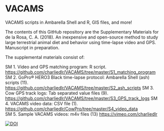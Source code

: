 # VACAMS
VACAMS scripts in Ambarella Shell and R, GIS files, and more!

The contents of this GitHub repository are the Supplementary Materials for de la Rosa, C. A. (2018). An inexpensive and open-source method to study large terrestrial animal diet and behavior using time-lapse video and GPS. Manuscript in preparation. 

The supplemental materials consist of:  

SM 1. Video and GPS matching program: R script. https://github.com/charliedlr/VACAMS/tree/master/S1_matching_program
SM 2. GoPro® HERO3 Black time-lapse protocol: Ambarella Shell (ash) scripts (11). https://github.com/charliedlr/VACAMS/tree/master/S2_ash_scripts
SM 3. Cow GPS track logs: Tab separated value files (9). https://github.com/charliedlr/VACAMS/tree/master/S3_GPS_track_logs
SM 4. VACAMS video data: CSV file (1). https://github.com/charliedlr/CowPro/tree/master/S4_video_data  
SM 5. Sample VACAMS videos: m4v files (13) https://vimeo.com/charliedlr  

[![DOI](https://zenodo.org/badge/128265435.svg)](https://zenodo.org/badge/latestdoi/128265435)

